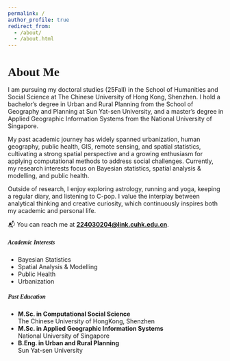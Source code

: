 ```yaml
---
permalink: /
author_profile: true
redirect_from: 
  - /about/
  - /about.html
---
```

<h2 style="font-size: 1.75rem; font-weight: 600; font-family: Georgia, serif; margin-bottom: 1rem;">
  About Me
</h2>

I am pursuing my doctoral studies (25Fall) in the School of Humanities and Social Science at The Chinese University of Hong Kong, Shenzhen. I hold a bachelor’s degree in Urban and Rural Planning from the School of Geography and Planning at Sun Yat-sen University, and a master’s degree in Applied Geographic Information Systems from the National University of Singapore.

My past academic journey has widely spanned urbanization, human geography, public health, GIS, remote sensing, and spatial statistics, cultivating a strong spatial perspective and a growing enthusiasm for applying computational methods to address social challenges. Currently, my research interests focus on Bayesian statistics, spatial analysis & modelling, and public health.

Outside of research, I enjoy exploring astrology, running and yoga, keeping a regular diary, and listening to C-pop. I value the interplay between analytical thinking and creative curiosity, which continuously inspires both my academic and personal life.

📬 You can reach me at **224030204@link.cuhk.edu.cn**.

<div class="row">

  <div class="col-md-6">
    <h5 style="font-family: 'Georgia', serif; font-weight: 600;">Academic Interests</h5>
    <ul class="fa-ul">
      <li><i class="fa-li fa fa-asterisk"></i> Bayesian Statistics</li>
      <li><i class="fa-li fa fa-asterisk"></i> Spatial Analysis & Modelling</li>
      <li><i class="fa-li fa fa-asterisk"></i> Public Health</li>
      <li><i class="fa-li fa fa-asterisk"></i> Urbanization</li>
    </ul>
  </div>

  <div class="col-md-6">
    <h5 style="font-family: 'Georgia', serif; font-weight: 600;">Past Education</h5>
    <ul class="fa-ul">
      <li>
        <i class="fa-li fa fa-square"></i>
        <strong>M.Sc. in Computational Social Science</strong><br />
        The Chinese University of HongKong, Shenzhen
      </li>
      <li>
        <i class="fa-li fa fa-square"></i>
        <strong>M.Sc. in Applied Geographic Information Systems</strong><br />
        National University of Singapore
      </li>
      <li>
        <i class="fa-li fa fa-square"></i>
        <strong>B.Eng. in Urban and Rural Planning </strong><br />
        Sun Yat-sen University
      </li>
    </ul>
  </div>

</div>
